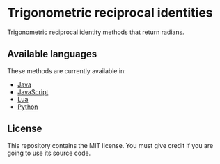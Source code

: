 # Trigonometric reciprocal identities

Trigonometric reciprocal identity methods that return radians.

## Available languages

These methods are currently available in:

- [Java](java)
- [JavaScript](javascript)
- [Lua](lua)
- [Python](python)

## License

This repository contains the MIT license. You must give credit if you are going to use its source code.
